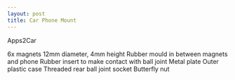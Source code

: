 ```yaml
---
layout: post
title: Car Phone Mount
---
```


Apps2Car

6x magnets 12mm diameter, 4mm height
Rubber mould in between magnets and phone
Rubber insert to make contact with ball joint
Metal plate
Outer plastic case
Threaded rear ball joint socket
Butterfly nut
